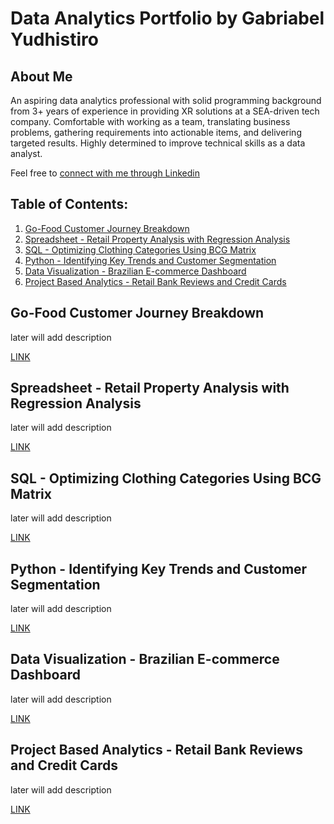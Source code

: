 # Data Analytics Portfolio by Gabriabel Yudhistiro

## About Me

An aspiring data analytics professional with solid programming background from 3+ years of experience in providing XR solutions at a SEA-driven tech company. Comfortable with working as a team, translating business problems, gathering requirements into actionable items, and delivering targeted results. Highly determined to improve technical skills as a data analyst.

Feel free to [connect with me through Linkedin](https://www.linkedin.com/in/gabriabel/)

## Table of Contents:

1. [Go-Food Customer Journey Breakdown](https://github.com/Gabriabel/DA-Portfolio/edit/main/README.md#go-food-customer-journey-breakdown)
2. [Spreadsheet - Retail Property Analysis with Regression Analysis](https://github.com/Gabriabel/DA-Portfolio/edit/main/README.md#sql---optimizing-clothing-categories-using-bcg-matrix)
3. [SQL - Optimizing Clothing Categories Using BCG Matrix](https://github.com/Gabriabel/DA-Portfolio/edit/main/README.md#python---identifying-key-trends-and-customer-segmentation)
4. [Python - Identifying Key Trends and Customer Segmentation](https://github.com/Gabriabel/DA-Portfolio/edit/main/README.md#python---identifying-key-trends-and-customer-segmentation)
5. [Data Visualization - Brazilian E-commerce Dashboard](https://github.com/Gabriabel/DA-Portfolio/edit/main/README.md#data-visualization---brazilian-e-commerce-dashboard)
6. [Project Based Analytics - Retail Bank Reviews and Credit Cards](https://github.com/Gabriabel/DA-Portfolio/edit/main/README.md#project-based-analytics---retail-bank-reviews-and-credit-cards)

## Go-Food Customer Journey Breakdown

later will add description

[LINK](https://docs.google.com/spreadsheets/d/1LclnqPpKFmpFmSvmfoX2MFkEW2NGK3rYKhx60g_NDPc/edit?usp=share_link)

## Spreadsheet - Retail Property Analysis with Regression Analysis

later will add description

[LINK](https://docs.google.com/spreadsheets/d/1GbnR82EpxnwqSag4uUbG9ROG2cP62hjHm8QKKiRPFoI/edit?usp=share_link)

## SQL - Optimizing Clothing Categories Using BCG Matrix

later will add description

[LINK](https://drive.google.com/file/d/1c5IEH0q8XuHeBWFAV3MGi-qzh9sipx1O/view?usp=share_link)

## Python - Identifying Key Trends and Customer Segmentation

later will add description

[LINK](https://drive.google.com/file/d/1FSP8XV8KRwmx66kgUTKaGfNB-icZ1VaC/view?usp=share_link)

## Data Visualization - Brazilian E-commerce Dashboard

later will add description

[LINK](https://drive.google.com/file/d/1fLcg_hNtdvvwchN554Zv_V5fudYHr2v1/view?usp=share_link)

## Project Based Analytics - Retail Bank Reviews and Credit Cards

later will add description

[LINK](https://drive.google.com/file/d/1Jt_ObCiJO5zpPruY6yFwNQ6L3GKoG8vy/view?usp=share_link)
